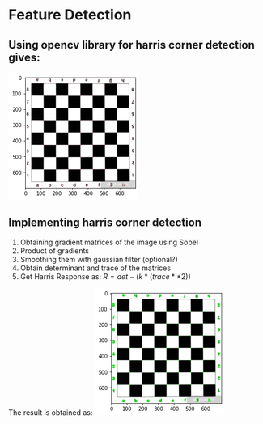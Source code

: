 # Feature Detection

## Using opencv library for harris corner detection gives:
![](harris_chess_lib.png)

## Implementing harris corner detection 

1. Obtaining gradient matrices of the image using Sobel
2. Product of gradients
3. Smoothing them with gaussian filter (optional?)
4. Obtain determinant and trace of the matrices 
5. Get Harris Response as: $R = det - (k * (trace**2))$

The result is obtained as:
![](harris_chess_scratch.png)